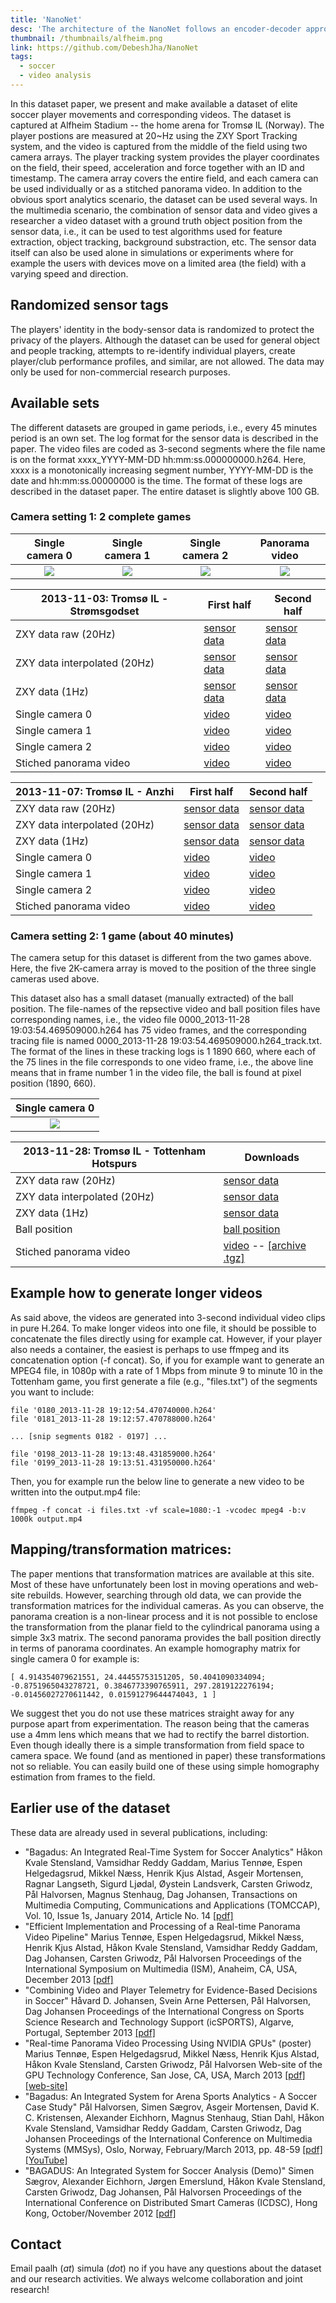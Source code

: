 ```yaml
---
title: 'NanoNet'
desc: 'The architecture of the NanoNet follows an encoder-decoder approach. The network architecture uses a pre-trained model as an encoder, followed by the three decoder blocks.'
thumbnail: /thumbnails/alfheim.png
link: https://github.com/DebeshJha/NanoNet
tags:
  - soccer
  - video analysis
---
```


In this dataset paper, we present and make available a dataset of elite soccer player movements and corresponding videos. The dataset is captured at Alfheim Stadium -- the home arena for Tromsø IL (Norway). The player postions are measured at 20~Hz using the ZXY Sport Tracking system, and the video is captured from the middle of the field using two camera arrays. The player tracking system provides the player coordinates on the field, their speed, acceleration and force together with an ID and timestamp. The camera array covers the entire field, and each camera can be used individually or as a stitched panorama video. In addition to the obvious sport analytics scenario, the dataset can be used several ways. In the multimedia scenario, the combination of sensor data and video gives a researcher a video dataset with a ground truth object position from the sensor data, i.e., it can be used to test algorithms used for feature extraction, object tracking, background substraction, etc. The sensor data itself can also be used alone in simulations or experiments where for example the users with devices move on a limited area (the field) with a varying speed and direction.

## Randomized sensor tags
The players' identity in the body-sensor data is randomized to protect the privacy of the players. Although the dataset can be used for general object and people tracking, attempts to re-identify individual players, create player/club performance profiles, and similar, are not allowed. The data may only be used for non-commercial research purposes.

## Available sets
The different datasets are grouped in game periods, i.e., every 45 minutes period is an own set. The log format for the sensor data is described in the paper. The video files are coded as 3-second segments where the file name is on the format xxxx_YYYY-MM-DD hh:mm:ss.000000000.h264. Here, xxxx is a monotonically increasing segment number, YYYY-MM-DD is the date and hh:mm:ss.00000000 is the time. The format of these logs are described in the dataset paper.
The entire dataset is slightly above 100 GB.

### Camera setting 1: 2 complete games

| Single camera 0 | Single camera 1 | Single camera 2 | Panorama video |
| :-------------------------:|:-------------------------:|:-------------------------:|:-------------------------:|
| ![](https://datasets.simula.no/downloads/alfheim/2013-11-03/thumb/thumb_0.png)  |  ![](https://datasets.simula.no/downloads/alfheim/2013-11-03/thumb/thumb_1.png) | ![](https://datasets.simula.no/downloads/alfheim/2013-11-03/thumb/thumb_2.png)  |  ![](https://datasets.simula.no/downloads/alfheim/2013-11-03/thumb/thumb_pan.png) |

| 2013-11-03: Tromsø IL - Strømsgodset | First half | Second half |
| --- | --- | --- |
| ZXY data raw (20Hz) | [sensor data](https://datasets.simula.no/downloads/alfheim/2013-11-03/zxy/2013-11-03_tromso_stromsgodset_raw_first.csv) | [sensor data](https://datasets.simula.no/downloads/alfheim/2013-11-03/zxy/2013-11-03_tromso_stromsgodset_raw_second.csv) |
| ZXY data interpolated (20Hz) | [sensor data](https://datasets.simula.no/downloads/alfheim/2013-11-03/zxy/2013-11-03_tromso_stromsgodset_first.csv) | [sensor data](https://datasets.simula.no/downloads/alfheim/2013-11-03/zxy/2013-11-03_tromso_stromsgodset_second.csv) |
| ZXY data (1Hz) | [sensor data](https://datasets.simula.no/downloads/alfheim/2013-11-03/zxy/2013-11-03_tromso_stromsgodset_agg_first.csv) | [sensor data](https://datasets.simula.no/downloads/alfheim/2013-11-03/zxy/2013-11-03_tromso_stromsgodset_agg_second.csv) |
| Single camera 0 | [video](https://datasets.simula.no/downloads/alfheim/2013-11-03/First%20Half/0/) | [video](https://datasets.simula.no/downloads/alfheim/2013-11-03/Second%20Half/0/) |
| Single camera 1 | [video](https://datasets.simula.no/downloads/alfheim/2013-11-03/First%20Half/1/) | [video](https://datasets.simula.no/downloads/alfheim/2013-11-03/Second%20Half/0/) |
| Single camera 2 | [video](https://datasets.simula.no/downloads/alfheim/2013-11-03/First%20Half/2/) | [video](https://datasets.simula.no/downloads/alfheim/2013-11-03/Second%20Half/0/) |
| Stiched panorama video | [video](https://datasets.simula.no/downloads/alfheim/2013-11-03/First%20Half/panorama) | [video](https://datasets.simula.no/downloads/alfheim/2013-11-03/Second%20Half/0/) |

| 2013-11-07: Tromsø IL - Anzhi | First half | Second half |
| --- | --- | --- |
| ZXY data raw (20Hz) | [sensor data](https://datasets.simula.no/downloads/alfheim/2013-11-07/zxy/2013-11-07_tromso_anji_raw_first.csv) | [sensor data](https://datasets.simula.no/downloads/alfheim/2013-11-07/zxy/2013-11-07_tromso_anji_raw_second.csv) |
| ZXY data interpolated (20Hz) | [sensor data](https://datasets.simula.no/downloads/alfheim/2013-11-07/zxy/2013-11-07_tromso_anji_first.csv) | [sensor data](https://datasets.simula.no/downloads/alfheim/2013-11-07/zxy/2013-11-07_tromso_anji_second.csv) |
| ZXY data (1Hz) | [sensor data](https://datasets.simula.no/downloads/alfheim/2013-11-07/zxy/2013-11-07_tromso_anji_agg_first.csv) | [sensor data](https://datasets.simula.no/downloads/alfheim/2013-11-07/zxy/2013-11-07_tromso_anji_agg_second.csv) |
| Single camera 0 | [video](https://datasets.simula.no/downloads/alfheim/2013-11-07/First%20Half/0/) | [video](https://datasets.simula.no/downloads/alfheim/2013-11-07/Second%20Half/0/) |
| Single camera 1 | [video](https://datasets.simula.no/downloads/alfheim/2013-11-07/First%20Half/1/) | [video](https://datasets.simula.no/downloads/alfheim/2013-11-07/Second%20Half/0/) |
| Single camera 2 | [video](https://datasets.simula.no/downloads/alfheim/2013-11-07/First%20Half/2/) | [video](https://datasets.simula.no/downloads/alfheim/2013-11-07/Second%20Half/0/) |
| Stiched panorama video | [video](https://datasets.simula.no/downloads/alfheim/2013-11-07/First%20Half/panorama) | [video](https://datasets.simula.no/downloads/alfheim/2013-11-07/Second%20Half/0/) |

### Camera setting 2: 1 game (about 40 minutes)

The camera setup for this dataset is different from the two games above. Here, the five 2K-camera array is moved to the position of the three single cameras used above.

This dataset also has a small dataset (manually extracted) of the ball position. The file-names of the repsective video and ball position files have corresponding names, i.e., the video file 0000_2013-11-28 19:03:54.469509000.h264 has 75 video frames, and the corresponding tracing file is named 0000_2013-11-28 19:03:54.469509000.h264_track.txt. The format of the lines in these tracking logs is 1 1890 660, where each of the 75 lines in the file corresponds to one video frame, i.e., the above line means that in frame number 1 in the video file, the ball is found at pixel position (1890, 660).

| Single camera 0 |
| :-------------------------:|
| ![](https://datasets.simula.no/downloads/alfheim/2013-11-28/thumb/2013-11-28_thumb.png) |

| 2013-11-28: Tromsø IL - Tottenham Hotspurs | Downloads |
| --- | --- |
| ZXY data raw (20Hz) | [sensor data](https://datasets.simula.no/downloads/alfheim/2013-11-28/zxy/2013-11-28_tromso_tottenham_raw.csv) |
| ZXY data interpolated (20Hz) | [sensor data](https://datasets.simula.no/downloads/alfheim/2013-11-28/zxy/2013-11-28_tromso_tottenham.csv) |
| ZXY data (1Hz) | [sensor data](https://datasets.simula.no/downloads/alfheim/2013-11-28/zxy/2013-11-28_tromso_tottenham_agg.csv) |
| Ball position | [ball position](https://datasets.simula.no/downloads/alfheim/2013-11-28/ball/) |
| Stiched panorama video | [video](https://datasets.simula.no/downloads/alfheim/2013-11-28/panorama) -- [\[archive .tgz\]](https://datasets.simula.no/downloads/alfheim/2013-11-28/pano.tgz) |

## Example how to generate longer videos
As said above, the videos are generated into 3-second individual video clips in pure H.264. To make longer videos into one file, it should be possible to concatenate the files directly using for example cat. However, if your player also needs a container, the easiest is perhaps to use ffmpeg and its concatenation option (-f concat). So, if you for example want to generate an MPEG4 file, in 1080p with a rate of 1 Mbps from minute 9 to minute 10 in the Tottenham game, you first generate a file (e.g., "files.txt") of the segments you want to include:

    file '0180_2013-11-28 19:12:54.470740000.h264'
    file '0181_2013-11-28 19:12:57.470788000.h264'

    ... [snip segments 0182 - 0197] ...

    file '0198_2013-11-28 19:13:48.431859000.h264'
    file '0199_2013-11-28 19:13:51.431950000.h264'

Then, you for example run the below line to generate a new video to be written into the output.mp4 file:

    ffmpeg -f concat -i files.txt -vf scale=1080:-1 -vcodec mpeg4 -b:v 1000k output.mp4

## Mapping/transformation matrices:
The paper mentions that transformation matrices are available at this site. Most of these have unfortunately been lost in moving operations and web-site rebuilds. However, searching through old data, we can provide the transformation matrices for the individual cameras. As you can observe, the panorama creation is a non-linear process and it is not possible to enclose the transformation from the planar field to the cylindrical panorama using a simple 3x3 matrix. The second panorama provides the ball position directly in terms of panorama coordinates.
An example homography matrix for single camera 0 for example is:

    [ 4.914354079621551, 24.44455753151205, 50.4041090334094;
    -0.8751965043278721, 0.3846773390765911, 297.2819122276194;
    -0.01456027270611442, 0.01591279644474043, 1 ]
 
We suggest thet you do not use these matrices straight away for any purpose apart from experimentation. The reason being that the cameras use a 4mm lens which means that we had to rectify the barrel distortion. Even though ideally there is a simple transformation from field space to camera space. We found (and as mentioned in paper) these transformations not so reliable. You can easily build one of these using simple homography estimation from frames to the field.

## Earlier use of the dataset
These data are already used in several publications, including:

* "Bagadus: An Integrated Real-Time System for Soccer Analytics"
Håkon Kvale Stensland, Vamsidhar Reddy Gaddam, Marius Tennøe, Espen Helgedagsrud, Mikkel Næss, Henrik Kjus Alstad, Asgeir Mortensen, Ragnar Langseth, Sigurd Ljødal, Øystein Landsverk, Carsten Griwodz, Pål Halvorsen, Magnus Stenhaug, Dag Johansen,
Transactions on Multimedia Computing, Communications and Applications (TOMCCAP), Vol. 10, Issue 1s, January 2014, Article No. 14
[\[pdf\]](http://home.ifi.uio.no/paalh/publications/files/tomccap2014-bagadus.pdf)
* "Efficient Implementation and Processing of a Real-time Panorama Video Pipeline"
Marius Tennøe, Espen Helgedagsrud, Mikkel Næss, Henrik Kjus Alstad, Håkon Kvale Stensland, Vamsidhar Reddy Gaddam, Dag Johansen, Carsten Griwodz, Pål Halvorsen
Proceedings of the International Symposium on Multimedia (ISM), Anaheim, CA, USA, December 2013
[\[pdf\]](http://home.ifi.uio.no/paalh/publications/files/ism2013-bagadus.pdf)
* "Combining Video and Player Telemetry for Evidence-Based Decisions in Soccer"
Håvard D. Johansen, Svein Arne Pettersen, Pål Halvorsen, Dag Johansen
Proceedings of the International Congress on Sports Science Research and Technology Support (icSPORTS), Algarve, Portugal, September 2013
[\[pdf\]](http://home.ifi.uio.no/paalh/publications/files/icSport2013.pdf)
* "Real-time Panorama Video Processing Using NVIDIA GPUs" (poster)
Marius Tennøe, Espen Helgedagsrud, Mikkel Næss, Henrik Kjus Alstad, Håkon Kvale Stensland, Carsten Griwodz, Pål Halvorsen
Web-site of the GPU Technology Conference, San Jose, CA, USA, March 2013
[\[pdf\]](http://home.ifi.uio.no/paalh/publications/files/GPU-conference2013.pdf) [\[web-site\]](http://www.gputechconf.com/page/posters.html#vidimg)
* "Bagadus: An Integrated System for Arena Sports Analytics - A Soccer Case Study"
Pål Halvorsen, Simen Sægrov, Asgeir Mortensen, David K. C. Kristensen, Alexander Eichhorn, Magnus Stenhaug, Stian Dahl, Håkon Kvale Stensland, Vamsidhar Reddy Gaddam, Carsten Griwodz, Dag Johansen
Proceedings of the International Conference on Multimedia Systems (MMSys), Oslo, Norway, February/March 2013, pp. 48-59
[\[pdf\]](http://home.ifi.uio.no/paalh/publications/files/mmsys2013-bagadus.pdf) [\[YouTube\]](http://www.youtube.com/watch?v=1zsgvjQkL1E)
* "BAGADUS: An Integrated System for Soccer Analysis (Demo)"
Simen Sægrov, Alexander Eichhorn, Jørgen Emerslund, Håkon Kvale Stensland, Carsten Griwodz, Dag Johansen, Pål Halvorsen
Proceedings of the International Conference on Distributed Smart Cameras (ICDSC), Hong Kong, October/November 2012
[\[pdf\]](http://home.ifi.uio.no/paalh/publications/files/icdsc2012.pdf)

## Contact
Email paalh (_at_) simula (_dot_) no if you have any questions about the dataset and our research activities. We always welcome collaboration and joint research!